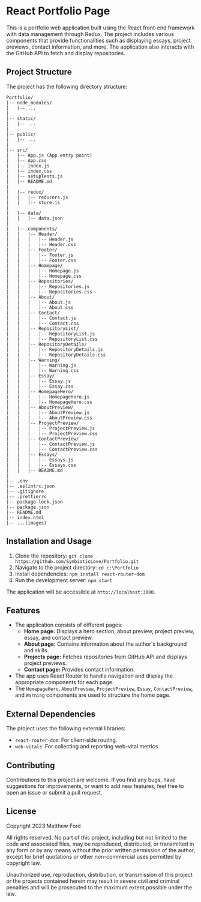 # React Portfolio Page

This is a portfolio web application built using the React front-end framework with data management through Redux. The project includes various components that provide functionalities such as displaying essays, project previews, contact information, and more. The application also interacts with the GitHub API to fetch and display repositories.

## Project Structure

The project has the following directory structure:

```
Portfolio/
|-- node_modules/
|   |-- ...
|
|-- static/
|   |-- ...
|
|-- public/
|   |-- ...
|
|-- src/
|   |-- App.js (App entry point)
|   |-- App.css
|   |-- index.js
|   |-- index.css
|   |-- setupTests.js
|   |-- README.md
|
|   |-- redux/
|   |   |-- reducers.js
|   |   |-- store.js
|
|   |-- data/
|   |   |-- data.json
|
|   |-- components/
|   |   |-- Header/
|   |   |   |-- Header.js
|   |   |   |-- Header.css
|   |   |-- Footer/
|   |   |   |-- Footer.js
|   |   |   |-- Footer.css
|   |   |-- Homepage/
|   |   |   |-- Homepage.js
|   |   |   |-- Homepage.css
|   |   |-- Repositories/
|   |   |   |-- Repositories.js
|   |   |   |-- Repositories.css
|   |   |-- About/
|   |   |   |-- About.js
|   |   |   |-- About.css
|   |   |-- Contact/
|   |   |   |-- Contact.js
|   |   |   |-- Contact.css
|   |   |-- RepositoryList/
|   |   |   |-- RepositoryList.js
|   |   |   |-- RepositoryList.css
|   |   |-- RepositoryDetails/
|   |   |   |-- RepositoryDetails.js
|   |   |   |-- RepositoryDetails.css
|   |   |-- Warning/
|   |   |   |-- Warning.js
|   |   |   |-- Warning.css
|   |   |-- Essay/
|   |   |   |-- Essay.js
|   |   |   |-- Essay.css
|   |   |-- HomepageHero/
|   |   |   |-- HomepageHero.js
|   |   |   |-- HomepageHero.css
|   |   |-- AboutPreview/
|   |   |   |-- AboutPreview.js
|   |   |   |-- AboutPreview.css
|   |   |-- ProjectPreview/
|   |   |   |-- ProjectPreview.js
|   |   |   |-- ProjectPreview.css
|   |   |-- ContactPreview/
|   |   |   |-- ContactPreview.js
|   |   |   |-- ContactPreview.css
|   |   |-- Essays/
|   |   |   |-- Essays.js
|   |   |   |-- Essays.css
|   |   |-- README.md
|
|-- .env
|-- .eslintrc.json
|-- .gitignore
|-- .prettierrc
|-- package-lock.json
|-- package.json
|-- README.md
|-- index.html
|-- ...(images)
```


## Installation and Usage

1. Clone the repository: `git clone https://github.com/SymbioticLove/Portfolio.git`
2. Navigate to the project directory: `cd c:\Portfolio`
3. Install dependencies: `npm install react-router-dom`
4. Run the development server: `npm start`

The application will be accessible at `http://localhost:3000`.

## Features

- The application consists of different pages:
  - **Home page:** Displays a hero section, about preview, project preview, essay, and contact preview.
  - **About page:** Contains information about the author's background and skills.
  - **Projects page:** Fetches repositories from GitHub API and displays project previews.
  - **Contact page:** Provides contact information.
- The app uses React Router to handle navigation and display the appropriate components for each page.
- The `HomepageHero`, `AboutPreview`, `ProjectPreview`, `Essay`, `ContactPreview`, and `Warning` components are used to structure the home page.

## External Dependencies

The project uses the following external libraries:

- `react-router-dom`: For client-side routing.
- `web-vitals`: For collecting and reporting web-vital metrics.

## Contributing

Contributions to this project are welcome. If you find any bugs, have suggestions for improvements, or want to add new features, feel free to open an issue or submit a pull request.

## License

Copyright 2023 Matthew Ford

All rights reserved. No part of this project, including but not limited to the code and associated files, may be reproduced, distributed, or transmitted in any form or by any means without the prior written permission of the author, except for brief quotations or other non-commercial uses permitted by copyright law.

Unauthorized use, reproduction, distribution, or transmission of this project or the projects contained herein may result in severe civil and criminal penalties and will be prosecuted to the maximum extent possible under the law.
